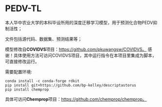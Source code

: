 # PEDV-TL
本人华中农业大学的本科毕设所用的深度迁移学习模型，用于预测化合物PEDV抑制活性；

文件包括源代码、数据集、预测结果等；

模型修改自**COVIDVS**项目：https://github.com/pkuwangsw/COVIDVS。
感谢！具体使用方法可访问COVIDVS项目，其中运行指令在本项目里集成为脚本，可直接修改运行。

需要配置环境:
```
conda install -c conda-forge rdkit
pip install git+https://github.com/bp-kelley/descriptastorus
pip install chemprop
```

具体可访问**Chemprop**项目：https://github.com/chemprop/chemprop。
